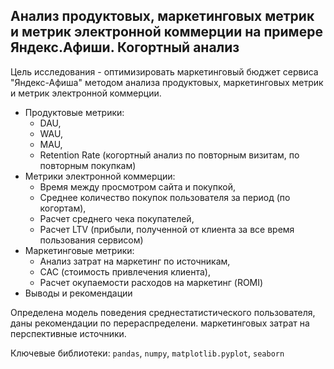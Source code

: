 ## Анализ продуктовых, маркетинговых метрик и метрик электронной коммерции на примере Яндекс.Афиши. Когортный анализ
Цель исследования - оптимизировать маркетинговый бюджет сервиса "Яндекс-Афиша" методом анализа продуктовых, маркетинговых метрик и метрик электронной коммерции.
- Продуктовые метрики: 
  -  DAU, 
  -  WAU, 
  -  MAU, 
  -  Retention Rate (когортный анализ по повторным визитам, по повторным покупкам)
- Метрики электронной коммерции:
  - Время между просмотром сайта и покупкой,
  - Среднее количество покупок пользователя за период (по когортам),
  - Расчет среднего чека покупателей,
  - Расчет LTV (прибыли, полученной от клиента за все время пользования сервисом)
- Маркетинговые метрики:
  - Анализ затрат на маркетинг по источникам,
  - CAC (стоимость привлечения клиента),
  - Расчет окупаемости расходов на маркетинг (ROMI)
- Выводы и рекомендации

Определена модель поведения среднестатистического пользователя, даны рекомендации по перераспределени. маркетинговых затрат на перспективные источники.

Ключевые библиотеки: `pandas`, `numpy`, `matplotlib.pyplot`, `seaborn`
